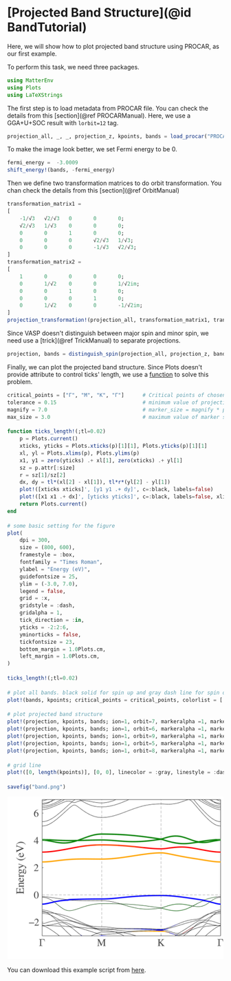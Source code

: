# [Projected Band Structure](@id BandTutorial)

Here, we will show how to plot projected band structure using PROCAR, as our first example.

To perform this task, we need three packages.
```julia
using MatterEnv
using Plots
using LaTeXStrings
```

The first step is to load metadata from PROCAR file. You can check the details from this [section](@ref PROCARManual).
Here, we use a GGA+U+SOC result with `lorbit=12` tag.
```julia
projection_all, _, _, projection_z, kpoints, bands = load_procar("PROCAR"; noncollinear=true)
```

To make the image look better, we set Fermi energy to be 0.
```julia
fermi_energy =  -3.0009
shift_energy!(bands, -fermi_energy)
```

Then we define two transformation matrices to do orbit transformation. You chan check the details from this [section](@ref OrbitManual)
```julia
transformation_matrix1 =
[
    -1/√3   √2/√3   0       0       0;
    √2/√3   1/√3    0       0       0;
    0       0       1       0       0;
    0       0       0       √2/√3   1/√3;
    0       0       0       -1/√3   √2/√3;
]
transformation_matrix2 =
[
    1       0       0       0       0;
    0       1/√2    0       0       1/√2im;
    0       0       1       0       0;
    0       0       0       1       0;
    0       1/√2    0       0       -1/√2im;
]
projection_transformation!(projection_all, transformation_matrix1, transformation_matrix2)
```

Since VASP doesn't distinguish between major spin and minor spin, we need use a [trick](@ref TrickManual) to separate projections.
```julia
projection, bands = distinguish_spin(projection_all, projection_z, bands)
```

Finally, we can plot the projected band structure. Since Plots doesn't provide attribute to control ticks' length,
we use a [function](https://discourse.julialang.org/t/tick-size-in-plots-jl/74793/4) to solve this problem.

```julia
critical_points = ["Γ", "M", "K", "Γ"]      # Critical points of chosen k points
tolerance = 0.15                            # minimum value of projection character value to be plotted
magnify = 7.0                               # marker_size = magnify * projection_character
max_size = 3.0                              # maximum value of marker size

function ticks_length!(;tl=0.02)
    p = Plots.current()
    xticks, yticks = Plots.xticks(p)[1][1], Plots.yticks(p)[1][1]
    xl, yl = Plots.xlims(p), Plots.ylims(p)
    x1, y1 = zero(yticks) .+ xl[1], zero(xticks) .+ yl[1]
    sz = p.attr[:size]
    r = sz[1]/sz[2]
    dx, dy = tl*(xl[2] - xl[1]), tl*r*(yl[2] - yl[1])
    plot!([xticks xticks]', [y1 y1 .+ dy]', c=:black, labels=false)
    plot!([x1 x1 .+ dx]', [yticks yticks]', c=:black, labels=false, xlims=xl, ylims=yl)
    return Plots.current()
end

# some basic setting for the figure
plot(
    dpi = 300,
    size = (800, 600),
    framestyle = :box,
    fontfamily = "Times Roman",
    ylabel = "Energy (eV)",
    guidefontsize = 25,
    ylim = (-3.0, 7.0),
    legend = false,
    grid = :x,
    gridstyle = :dash,
    gridalpha = 1,
    tick_direction = :in,
    yticks = -2:2:6,
    yminorticks = false,
    tickfontsize = 23,
    bottom_margin = 1.0Plots.cm,
    left_margin = 1.0Plots.cm,
)

ticks_length!(;tl=0.02)

# plot all bands. black solid for spin up and gray dash line for spin down
plot!(bands, kpoints; critical_points = critical_points, colorlist = [:black, :black], stylelist = [:solid, :dash])

# plot projected band structure
plot!(projection, kpoints, bands; ion=1, orbit=7, markeralpha =1, markerstrokecolor=:red, markercolor=:red,  tolerance=tolerance, max_size=max_size, magnify=magnify)
plot!(projection, kpoints, bands; ion=1, orbit=6, markeralpha =1, markerstrokecolor=:orange, markercolor=:orange, tolerance=tolerance, max_size=max_size, magnify=magnify)
plot!(projection, kpoints, bands; ion=1, orbit=9, markeralpha =1, markerstrokecolor=:blue, markercolor=:blue, tolerance=tolerance, max_size=max_size, magnify=magnify)
plot!(projection, kpoints, bands; ion=1, orbit=5, markeralpha =1, markerstrokecolor=:green, markercolor=:green, tolerance=tolerance, max_size=max_size, magnify=magnify)
plot!(projection, kpoints, bands; ion=1, orbit=8, markeralpha =1, markerstrokecolor=:green, markercolor=:green, tolerance=tolerance, max_size=max_size, magnify=magnify)

# grid line
plot!([0, length(kpoints)], [0, 0], linecolor = :gray, linestyle = :dash, label=nothing)

savefig("band.png")

```

![band](../assets/band.png)

You can download this example script from [here](../assets/band.jl).